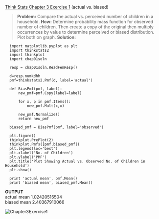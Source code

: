 [Think Stats Chapter 3 Exercise 1](http://greenteapress.com/thinkstats2/html/thinkstats2004.html#toc31) (actual vs. biased)
><b>Problem:</b> Compare the actual vs. perceived number of children in a household.
><b>How: </b>Determine probability mass function for observed number of children.  Then create a copy of the original then multiply occurrences by value to determine perceived or biased distribution.  Plot both on graph.
><b>Solution:</b>
  
      import matplotlib.pyplot as plt
      import thinkstats2
      import thinkplot
      import chap01soln
      
      resp = chap01soln.ReadFemResp()
      
      d=resp.numkdhh
      pmf=thinkstats2.Pmf(d, label='actual')
      
      def BiasPmf(pmf, label):
          new_pmf=pmf.Copy(label=label)
          
          for x, p in pmf.Items():
              new_pmf.Mult(x,x)
              
          new_pmf.Normalize()
          return new_pmf
      
      biased_pmf = BiasPmf(pmf, label='observed')
      
      plt.figure()
      thinkplot.PrePlot(2)
      thinkplot.Pmfs([pmf,biased_pmf])
      plt.legend(loc='best')
      plt.xlabel('No. of Children')
      plt.ylabel('PMF')
      plt.title('Plot Showing Actual vs. Observed No. of Children in Household')
      plt.show()
      
      print 'actual mean', pmf.Mean()
      print 'biased mean', biased_pmf.Mean()

<b>OUTPUT</b><br>
actual mean 1.02420515504<br>
biased mean 2.40367910066<br>

![Chapter3Exercise1](https://cloud.githubusercontent.com/assets/10352130/8342633/89372bfe-1a9b-11e5-9b4a-3a7043be5de7.png)
